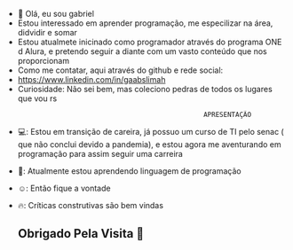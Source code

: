 - 👋 Olá, eu sou gabriel
-  Estou interessado em aprender programação, me especilizar na área, didvidir e somar
-  Estou atualmete inicinado como programador através do programa ONE d Alura, e pretendo seguir a diante com um vasto conteúdo que nos proporcionam
-  Como me contatar, aqui através do github e rede social:
-   https://www.linkedin.com/in/gaabslimah
-  Curiosidade: Não sei bem, mas coleciono pedras de todos os lugares que vou rs

<!---
Gabslimah/Gabslimah is a ✨ special ✨ repository because its `README.md` (this file) appears on your GitHub profile.
You can click the Preview link to take a look at your changes.
--->     
                                                      APRESENTAÇÃO
- 💻: Estou em transição de careira, já possuo um curso de TI pelo senac ( que não conclui devido a pandemia), e estou agora me aventurando em programação para assim seguir uma carreira
- 💪: Atualmente estou aprendendo linguagem de programação
- ☺️: Então fique a vontade
- 🔥: Críticas construtivas são bem vindas


   ## Obrigado Pela Visita 🏃


